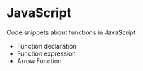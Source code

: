 # JavaScript

Code snippets about functions in JavaScript

- Function declaration
- Function expression
- Arrow Function
